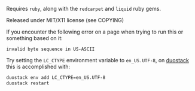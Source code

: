 Requires `ruby`, along with the `redcarpet` and `liquid` ruby gems.

Released under MIT/X11 license (see COPYING)

If you encounter the following error on a page when trying to run this or something based on it:

```
invalid byte sequence in US-ASCII
```

Try setting the `LC_CTYPE` environment variable to `en_US.UTF-8`, on [duostack](http://duostack.com) this is accomplished with:

```bash
duostack env add LC_CTYPE=en_US.UTF-8
duostack restart
```

